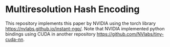 # Multiresolution Hash Encoding

This repository implements this paper by NVIDIA using the torch library https://nvlabs.github.io/instant-ngp/. Note that NVIDIA implemented python bindings using CUDA in another repository https://github.com/NVlabs/tiny-cuda-nn.
